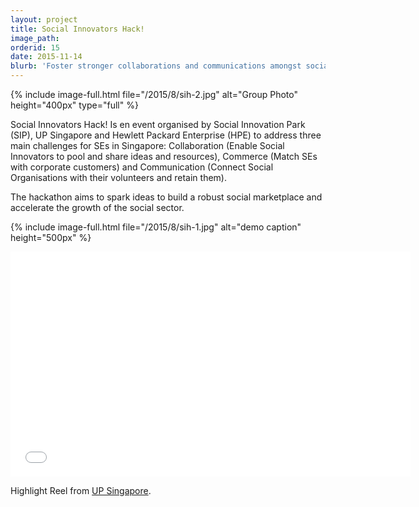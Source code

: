 ```yaml
---
layout: project
title: Social Innovators Hack!
image_path: 
orderid: 15
date: 2015-11-14
blurb: 'Foster stronger collaborations and communications amongst social innovators, and accelerate growth of social sector through robust marketplace'
---
```

{% include image-full.html file="/2015/8/sih-2.jpg" alt="Group Photo" height="400px" type="full" %}
<p class='sublead'>Social Innovators Hack! Is en event organised by Social Innovation Park (SIP), UP Singapore and Hewlett Packard Enterprise (HPE) to address three main challenges for SEs in Singapore: Collaboration (Enable Social Innovators to pool and share ideas and resources), Commerce (Match SEs with corporate customers) and Communication (Connect Social Organisations with their volunteers and retain them).</p>

The hackathon aims to spark ideas to build a robust social marketplace and accelerate the growth of the social sector. 
<!--more-->
{% include image-full.html file="/2015/8/sih-1.jpg" alt="demo caption" height="500px"  %}

<iframe src="//player.vimeo.com/video/161571016?title=0&amp;byline=0&amp;portrait=0" width="640" height="360" frameborder="0" webkitallowfullscreen mozallowfullscreen allowfullscreen></iframe>
<p>Highlight Reel from <a href="http://www.upsingapore.com/events/social-innovators-hack/">UP Singapore</a>.</p>
